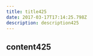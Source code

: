 ```yaml
---
title: title425
date: 2017-03-17T17:14:25.798Z
description: description425
---
```


## content425
  
